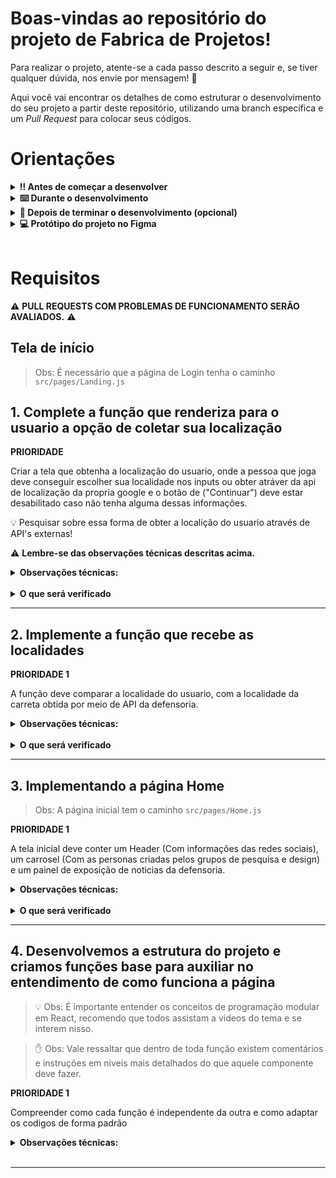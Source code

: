 # Boas-vindas ao repositório do projeto de Fabrica de Projetos!

Para realizar o projeto, atente-se a cada passo descrito a seguir e, se tiver qualquer dúvida, nos envie por mensagem! 🚀

Aqui você vai encontrar os detalhes de como estruturar o desenvolvimento do seu projeto a partir deste repositório, utilizando uma branch específica e um _Pull Request_ para colocar seus códigos.

# Orientações

<details>
  <summary><strong>‼️ Antes de começar a desenvolver</strong></summary><br />

  1. Clone o repositório

  - Use o comando: `git clone https://github.com/IdpProjects/FabricaDeProjetos1`.

  - Entre na pasta do repositório que você acabou de clonar:
    - `cd FabricaDeProjetos1`
  - Crie e Vá para a branch do seu grupo com o codigo a seguir:
    - `git checkout main-group-XX && git pull`, onde `XX` é o nome do seu grupo. Exemplos: `main-group-pesquisa1`, `main-group-pesquisa2`.

  2. Instale as dependências e inicialize o projeto

  - Instale as dependências:
    - `npm install`
  - Inicialize o projeto:
    - `npm start` (uma nova página deve abrir no seu navegador com um texto simples)
  
  3. Faça alterações separadas por novas branchs criadas a partir da branch `main-group-XX`, criando uma nova branch para cada demanda

  - Verifique que você está na branch `main-group-XX`
    - Exemplo: `git branch`
  - Se não estiver, mude para a branch `main-group-XX`
    - Exemplo: `git checkout main-group-XX && git pull`
  - Agora, crie uma branch para a demanda que você vai desenvolver do seu projeto
    - Você deve criar uma branch com uma breve descrição da demanda a ser desenvolvida
    - Exemplo: `git checkout -b main-group-XX-cria-campo-de-input`

  4. Adicione as mudanças ao _stage_ do Git e faça um `commit`

  - Verifique que as mudanças ainda não estão no _stage_
    - Exemplo: `git status` (devem aparecer listadas as novas alterações em vermelho)
  - Adicione o novo arquivo ao _stage_ do Git
    - Exemplo:
      - `git add .` (adicionando todas as mudanças - _que estavam em vermelho_ - ao stage do Git)
      - `git status` (devem aparecer listadas as novas alterações em verde)
  - Faça o `commit`
    - Exemplo:
      - `git commit -m 'cria componente de input'` (fazendo o primeiro commit)
      - `git status` (deve aparecer uma mensagem tipo _nothing to commit_ )

  5. Adicione a sua branch com o novo `commit` ao repositório remoto

  - Usando o exemplo anterior: `git push -u origin main-group-XX-cria-campo-de-input`

  6. Crie um novo `Pull Request` _(PR)_

  - Vá até a página de _Pull Requests_ do [repositório no GitHub](https://github.com/IdpProjects/FabricaDeProjetos1/pulls)
  - Clique no botão verde _"New pull request"_
  - Clique na caixa de seleção _"Compare"_ e escolha a sua branch **com atenção**
  - Coloque um título para a sua _Pull Request_
    - Exemplo: _"[GRUPO XX] Cria tela de busca"_
  - Clique no botão verde _"Create pull request"_
  - Adicione uma descrição para o _Pull Request_ e clique no botão verde _"Create pull request"_
  - **Não se preocupe em preencher mais nada por enquanto!**
  - Volte até a [página de _Pull Requests_ do repositório](https://github.com/IdpProjects/FabricaDeProjetos1/pulls) e confira que o seu _Pull Request_ está criado

  7. Assim que aprovado por pelo menos duas pessoas do grupo de Revisores acesse **SEU** _Pull Request_ e clique no botão _"Merge pull request"_

</details>

<details>
  <summary><strong>⌨️ Durante o desenvolvimento</strong></summary><br />

  - Faça `commits` das alterações que você fizer no código regularmente

  - Lembre-se de sempre após um (ou alguns) `commits` atualizar o repositório remoto

  - Os comandos que você utilizará com mais frequência são:
    1. `git status` _(para verificar o que está em vermelho - fora do stage - e o que está em verde - no stage)_
    2. `git add` _(para adicionar arquivos ao stage do Git)_
    3. `git commit` _(para criar um commit com os arquivos que estão no stage do Git)_
    4. `git push -u origin nome-da-branch` _(para enviar o commit para o repositório remoto na primeira vez que fizer o `push` de uma nova branch)_
    5. `git push` _(para enviar o commit para o repositório remoto após o passo anterior)_

</details>

<details>
  <summary><strong>🤝 Depois de terminar o desenvolvimento (opcional)</strong></summary><br />

  Para sinalizar que o seu projeto está pronto para o _"Code Review"_, faça o seguinte:

  - Vá até a página **DO SEU** _Pull Request_, adicione a label de _"code-review"_ e marque seus colegas:

    - No menu à direita, clique no _link_ **"Labels"** e escolha a _label_ **code-review**;

    - No menu à direita, clique no _link_ **"Assignees"** e escolha **o seu usuário**;

  Caso tenha alguma dúvida, [aqui tem um video explicativo](https://vimeo.com/362189205).

</details>


<details>
  <summary><strong>💻 Protótipo do projeto no Figma</strong></summary><br />

Além da qualidade do código e do atendimento aos requisitos, um bom layout é um dos aspectos responsáveis por melhorar a usabilidade de uma aplicação e turbinar seu portfólio!

Você pode estar se perguntando: *"Como deixo meu projeto com um layout mais atrativo?"* 🤔

Para isso, disponibilizamos esse [protótipo do Figma](xxxx) para lhe ajudar !

⚠️ A estilização de sua aplicação será avaliada nesse projeto, portanto esse protótipo é apenas uma **sugestão** e seu uso é **opcional**.

</details>

<br/>

# Requisitos

:warning: **PULL REQUESTS COM PROBLEMAS DE FUNCIONAMENTO SERÃO AVALIADOS.** :warning:

## Tela de início

>Obs: É necessário que a página de Login tenha o caminho `src/pages/Landing.js`

## 1. Complete a função que renderiza para o usuario a opção de coletar sua localização

**PRIORIDADE**

Criar a tela que obtenha a localização do usuario, onde a pessoa que joga deve conseguir escolher sua localidade nos inputs ou obter atráver da api de localização da propria google e o botão de ("Continuar") deve estar desabilitado caso não tenha alguma dessas informações.
  
:bulb: Pesquisar sobre essa forma de obter a localição do usuario através de API's externas!

:warning: **Lembre-se das observações técnicas descritas acima.**

<details>
  <summary><strong> Observações técnicas:</strong></summary>

  * A pessoa que chega na pagina deve receber a opção de ativar a localização do dispositivo e compartilhar conosco.
  * A pessoa que joga deve conseguir selecionar uma cidade na lista de cidades disponiveis por input select.
  * O botão "Continuar" deve ser desabilitado caso não tenhamos acesso a informação de localidade da pessoa.
  * O botão "Continuar" que leva a pessoa a pessoa para a proxima sessão, deve ter a classe "travel-btn"`
</details>
<br /><details>
  <summary><strong>O que será verificado</strong></summary>

  * Será validado se a pergunta de usar a localidade do usuario é acionada ao carregar a pagina.
  * Será validado se é possível selecionar uma cidade na lista de cidades disponiveis.
  * Será validado se o botão "Continuar" está disponivel apenas após conseguir as informações de localidade.
  * Será validado que as informações de localidade são verificadas por outro componente, que avalia se as localidades do usuario e da carreta são as mesmas. 
  * Será validado que ao clicar no botão "Continuar" o usuario é redirecionado ao caminho /Home da pagina, com a informação de que o usuario está no mesmo local da carreta, ou não está no mesmo local.

</details>

---

## 2. Implemente a função que recebe as localidades

  **PRIORIDADE 1**
  
  A função deve comparar a localidade do usuario, com a localidade da carreta obtida por meio de API da defensoria.

<details>
  <summary><strong> Observações técnicas:</strong></summary>

  * Ao obter a localização do usuario, uma requisição para a API da defensoria deve ser feita para obter o a localidade da carreta e comparar se estão em localidades iguais.

  * Exemplo : Gama === Gama, Taguatinga != Asa Sul
</details>
<br /><details>
  <summary><strong>O que será verificado</strong></summary>

  * Será validado que...
</details>

---

## 3. Implementando a página Home

>Obs: A página inicial tem o caminho `src/pages/Home.js`

  **PRIORIDADE 1**
  
  A tela inicial deve conter um Header (Com informações das redes sociais), um carrosel (Com as personas criadas pelos grupos de pesquisa e design) e um painel de exposição de noticias da defensoria.
 
<details>
  <summary><strong> Observações técnicas:</strong></summary>

  * será...
</details>
<br /><details>
  <summary><strong>O que será verificado</strong></summary>

  * será...
</details>

---

## 4. Desenvolvemos a estrutura do projeto e criamos funções base para auxiliar no entendimento de como funciona a página

> :bulb: Obs: É importante entender os conceitos de programação modular em React, recomendo que todos assistam a videos do tema e se interem nisso.

> :hand: Obs: Vale ressaltar que dentro de toda função existem comentários e instruções em niveis mais detalhados do que aquele componente deve fazer.

  **PRIORIDADE 1**
  
  Compreender como cada função é independente da outra e como adaptar os codigos de forma padrão

<details>
  <summary><strong> Observações técnicas:</strong></summary>

  * Ultilizaremos os padrões de código limpo.
</details>
<br />

---

